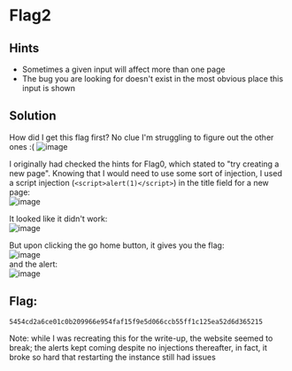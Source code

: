 # Flag2  

## Hints
- Sometimes a given input will affect more than one page
- The bug you are looking for doesn't exist in the most obvious place this input is shown  
  
## Solution  
How did I get this flag first? No clue I'm struggling to figure out the other ones :(
![image](https://i.imgur.com/vgJVRYR.png)   

I originally had checked the hints for Flag0, which stated to "try creating a new page". Knowing that I would need to use some sort of injection, I used a script injection (`<script>alert(1)</script>`) in the title field for a new page:  
![image](https://i.imgur.com/guMvUhX.png)

It looked like it didn't work:  
![image](https://i.imgur.com/NwH2LPe.png)

But upon clicking the go home button, it gives you the flag:  
![image](https://i.imgur.com/kDMDT0q.png)  
and the alert:  
![image](https://i.imgur.com/X4OaVyB.png)

## Flag: 
`5454cd2a6ce01c0b209966e954faf15f9e5d066ccb55ff1c125ea52d6d365215`

Note: while I was recreating this for the write-up, the website seemed to break; the alerts kept coming despite no injections thereafter, in fact, it broke so hard that restarting the instance still had issues
